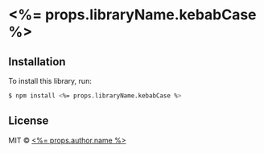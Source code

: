 # <%= props.libraryName.kebabCase %>

## Installation

To install this library, run:

```bash
$ npm install <%= props.libraryName.kebabCase %>
```

## License

MIT © [<%= props.author.name %>](<%= props.author.email %>)

